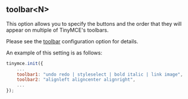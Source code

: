 ## toolbar&lt;N&gt;

This option allows you to specify the buttons and the order that they will appear on multiple of TinyMCE's toolbars.

Please see the [toolbar](#toolbar) configuration option for details.

An example of this setting is as follows:

```js
tinymce.init({
    ...
    toolbar1: "undo redo | styleselect | bold italic | link image",
    toolbar2: "alignleft aligncenter alignright",
    ...
});
```
